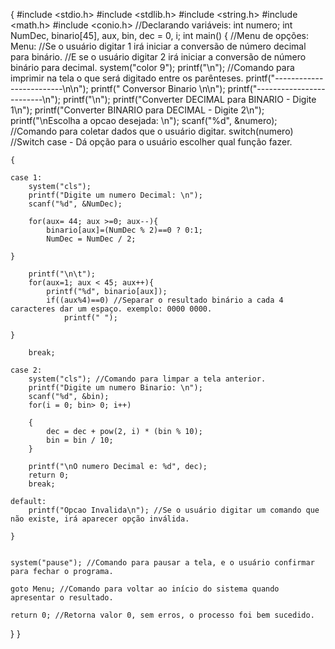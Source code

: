{
#include <stdio.h>
#include <stdlib.h>
#include <string.h>
#include <math.h>
#include <conio.h>
//Declarando variáveis:
int numero;
int NumDec, binario[45], aux, bin, dec = 0, i;
int main()
{
//Menu de opções:
Menu:
//Se o usuário digitar 1 irá iniciar a conversão de número decimal para binário.
//E se o usuário digitar 2 irá iniciar a conversão de número binário para decimal.
    system("color 9");
    printf("\n"); //Comando para imprimir na tela o que será digitado entre os parênteses.
    printf("-------------------------\n\n");
    printf("   Conversor Binario     \n\n");
    printf("-------------------------\n");
    printf("\n");
    printf("Converter DECIMAL para BINARIO - Digite 1\n");
    printf("Converter BINARIO para DECIMAL - Digite 2\n");
    printf("\nEscolha a opcao desejada: \n");
    scanf("%d", &numero); //Comando para coletar dados que o usuário digitar.
    switch(numero) //Switch case - Dá opção para o usuário escolher qual função fazer.

    {

    case 1:
        system("cls");
        printf("Digite um numero Decimal: \n");
        scanf("%d", &NumDec);

        for(aux= 44; aux >=0; aux--){
            binario[aux]=(NumDec % 2)==0 ? 0:1;
            NumDec = NumDec / 2;

    }

        printf("\n\t");
        for(aux=1; aux < 45; aux++){
            printf("%d", binario[aux]);
            if((aux%4)==0) //Separar o resultado binário a cada 4 caracteres dar um espaço. exemplo: 0000 0000.
                printf(" ");

    }

        break;

    case 2:
        system("cls"); //Comando para limpar a tela anterior.
        printf("Digite um numero Binario: \n");
        scanf("%d", &bin);
        for(i = 0; bin> 0; i++)

        {
            dec = dec + pow(2, i) * (bin % 10);
            bin = bin / 10;
        }

        printf("\nO numero Decimal e: %d", dec);
        return 0;
        break;

    default:
        printf("Opcao Invalida\n"); //Se o usuário digitar um comando que não existe, irá aparecer opção inválida.

    }


    system("pause"); //Comando para pausar a tela, e o usuário confirmar para fechar o programa.

    goto Menu; //Comando para voltar ao início do sistema quando apresentar o resultado.

    return 0; //Retorna valor 0, sem erros, o processo foi bem sucedido.

}
}
